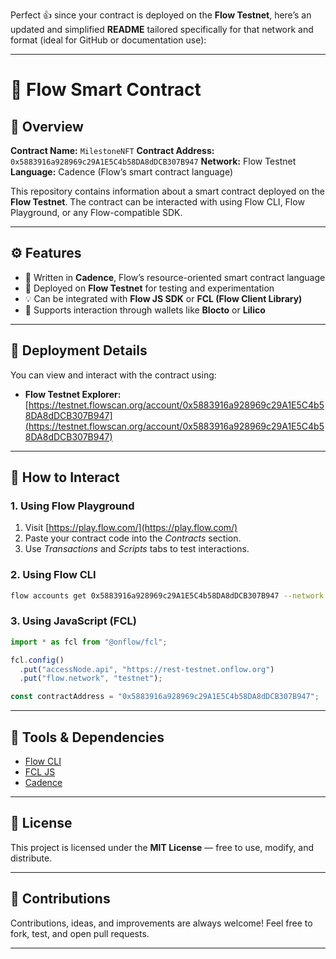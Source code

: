 Perfect 👍 since your contract is deployed on the **Flow Testnet**, here’s an updated and simplified **README** tailored specifically for that network and format (ideal for GitHub or documentation use):

---

# 🌊 Flow Smart Contract

## 📄 Overview
**Contract Name:** `MilestoneNFT`
**Contract Address:** `0x5883916a928969c29A1E5C4b58DA8dDCB307B947`
**Network:** Flow Testnet
**Language:** Cadence (Flow’s smart contract language)

This repository contains information about a smart contract deployed on the **Flow Testnet**. The contract can be interacted with using Flow CLI, Flow Playground, or any Flow-compatible SDK.

---

## ⚙️ Features

* 🧠 Written in **Cadence**, Flow’s resource-oriented smart contract language
* 🔗 Deployed on **Flow Testnet** for testing and experimentation
* 💡 Can be integrated with **Flow JS SDK** or **FCL (Flow Client Library)**
* 🧾 Supports interaction through wallets like **Blocto** or **Lilico**

---

## 🚀 Deployment Details

You can view and interact with the contract using:

* **Flow Testnet Explorer:**
  [https://testnet.flowscan.org/account/0x5883916a928969c29A1E5C4b58DA8dDCB307B947](https://testnet.flowscan.org/account/0x5883916a928969c29A1E5C4b58DA8dDCB307B947)

---

## 🧪 How to Interact

### 1. Using Flow Playground

1. Visit [https://play.flow.com/](https://play.flow.com/)
2. Paste your contract code into the *Contracts* section.
3. Use *Transactions* and *Scripts* tabs to test interactions.

### 2. Using Flow CLI

```bash
flow accounts get 0x5883916a928969c29A1E5C4b58DA8dDCB307B947 --network testnet
```

### 3. Using JavaScript (FCL)

```js
import * as fcl from "@onflow/fcl";

fcl.config()
  .put("accessNode.api", "https://rest-testnet.onflow.org")
  .put("flow.network", "testnet");

const contractAddress = "0x5883916a928969c29A1E5C4b58DA8dDCB307B947";
```

---

## 🧰 Tools & Dependencies

* [Flow CLI](https://developers.flow.com/tools/flow-cli)
* [FCL JS](https://developers.flow.com/tools/fcl-js)
* [Cadence](https://developers.flow.com/cadence)

---

## 📜 License

This project is licensed under the **MIT License** — free to use, modify, and distribute.

---

## 🤝 Contributions

Contributions, ideas, and improvements are always welcome!
Feel free to fork, test, and open pull requests.

---

